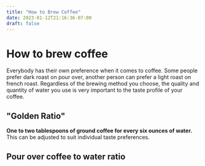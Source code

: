 ```yaml
---
title: "How to Brew Coffee"
date: 2023-01-12T21:16:36-07:00
draft: false
---
```



# How to brew coffee

Everybody has their own preference when it comes to coffee. Some people prefer dark roast on pour over, another person can prefer a light roast on french roast. Regardless of the brewing method you choose, the quality  and quantity of water you use is very important to the taste profile of your coffee. 

## "Golden Ratio"
 **One to two tablespoons of ground coffee for every six ounces of water.** This can be adjusted to suit individual taste preferences. 


## Pour over coffee to water ratio
